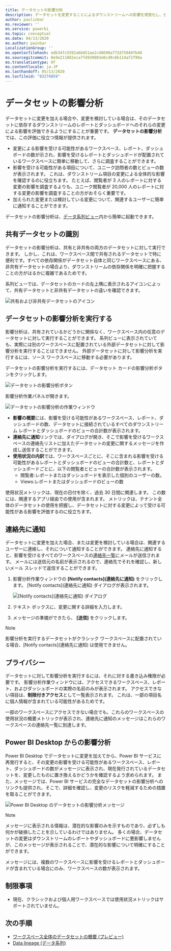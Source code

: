 ```yaml
---
title: データセットの影響分析
description: データセットを変更することによるダウンストリームへの影響を視覚化し、分析します。
author: paulinbar
ms.reviewer: ''
ms.service: powerbi
ms.topic: conceptual
ms.date: 04/13/2020
ms.author: painbar
LocalizationGroup: ''
ms.openlocfilehash: edb34fc5592a6b851ae2c48690a772d75049fb48
ms.sourcegitcommit: 0e9e211082eca7fd939803e0cd9c6b114af2f90a
ms.translationtype: HT
ms.contentlocale: ja-JP
ms.lasthandoff: 05/13/2020
ms.locfileid: "83274859"
---
```

# <a name="dataset-impact-analysis"></a>データセットの影響分析

データセットに変更を加える場合や、変更を検討している場合は、そのデータセットに依存するダウンストリームのレポートとダッシュボードへのそれらの変更による影響を評価できるようにすることが重要です。 **データセットの影響分析**では、この評価に役立つ情報が提供されます。
* 変更による影響を受ける可能性があるワークスペース、レポート、ダッシュボードの数が示され、影響を受けるレポートとダッシュボードが配置されているワークスペースに簡単に移動して、さらに調査することができます。
* 影響を受ける可能性がある項目について、ユニーク訪問者の数とビューの数が表示されます。 これは、ダウンストリーム項目の変更による全体的な影響を確認するのに役立ちます。 たとえば、閲覧者が 3 人のレポートに対する変更の影響を調査するよりも、ユニーク閲覧者が 20,000 人のレポートに対する変更の影響を調査することの方がおそらく重要です。
* 加えられた変更または検討している変更について、関連するユーザーに簡単に通知することができます。

データセットの影響分析は、[データ系列ビュー](service-data-lineage.md)内から簡単に起動できます。

## <a name="identifying-shared-datasets"></a>共有データセットの識別

データセットの影響分析は、共有と非共有の両方のデータセットに対して実行できます。 しかし、これは、ワークスペース間で共有されるデータセットで特に便利です。すべての依存関係がデータセット自体と同じワークスペースにある、非共有データセットの場合より、ダウンストリームの依存関係を明確に把握することの方がはるかに複雑であるためです。

系列ビューでは、データセットのカードの左上隅に表示されるアイコンによって、共有データセットと非共有データセットの違いを確認できます。

![共有および非共有データセットのアイコン](media/service-dataset-impact-analysis/shared-unshared-icon.png)

## <a name="perform-dataset-impact-analysis"></a>データセットの影響分析を実行する

影響分析は、共有されているかどうかに関係なく、ワークスペース内の任意のデータセットに対して実行することができます。 系列ビューに表示されていても、実際には別のワークスペースに配置されている外部データセットに対して影響分析を実行することはできません。 外部データセットに対して影響分析を実行するには、ソース ワークスペースに移動する必要があります。

データセットの影響分析を実行するには、データセット カードの影響分析ボタンをクリックします。

![データセットの影響分析ボタン](media/service-dataset-impact-analysis/open-analysis-pane-button.png)

影響分析作業パネルが開きます。

![データセットの影響分析の作業ウィンドウ](media/service-dataset-impact-analysis/service-impact-analysis-pane.png)

* **影響の概要**には、影響を受ける可能性があるワークスペース、レポート、ダッシュボードの数、データセットに接続されているすべてのダウンストリーム レポートとダッシュボードのビューの合計数が表示されます。
* **連絡先に通知**リンクでは、ダイアログが開き、そこで影響を受けるワークスペースの連絡先リストに加えたデータセットの変更に関するメッセージを作成し送信することができます。 
* **使用状況の内訳**では、ワークスペースごとに、そこに含まれる影響を受ける可能性があるレポートとダッシュボードのビューの合計数と、レポートとダッシュボードごとに、以下の閲覧者とビューの合計数が表示されます。
   * 閲覧者:レポートまたはダッシュボードを表示した個別のユーザーの数。
   * Views:レポートまたはダッシュボードのビューの数

使用状況メトリックは、現在の日付を除く、過去 30 日間に関連します。 この数には、関連するアプリ経由での使用が含まれます。 メトリックは、テナント全体のデータセットの使用を把握し、データセットに対する変更によって受ける可能性がある影響を評価するのに役立ちます。

## <a name="notify-contacts"></a>連絡先に通知

データセットに変更を加えた場合、または変更を検討している場合は、関連するユーザーに連絡し、それについて通知することができます。 連絡先に通知すると、影響を受けるすべてのワークスペースの[連絡先一覧](../collaborate-share/service-create-the-new-workspaces.md#workspace-contact-list)にメールが送信されます。 メールには送信元の名前が表示されるので、連絡先でそれを確認し、新しいメール スレッドで返信することができます。 

1. 影響分析作業ウィンドウの **[Notify contacts]\(連絡先に通知\)** をクリックします。 [Notify contacts]\(連絡先に通知\) ダイアログが表示されます。

   ![[Notify contacts]\(連絡先に通知\) ダイアログ](media/service-dataset-impact-analysis/notify-contacts-dialog.png)

1. テキスト ボックスに、変更に関する詳細を入力します。
1. メッセージの準備ができたら、 **[送信]** をクリックします。

> [!NOTE]
> 影響分析を実行するデータセットがクラシック ワークスペースに配置されている場合、[Notify contacts]\(連絡先に通知\) は使用できません。

## <a name="privacy"></a>プライバシー

データセットに対して影響分析を実行するには、それに対する書き込み権限が必要です。 影響分析作業ウィンドウには、アクセスできるワークスペース、レポート、およびダッシュボードの実際の名前のみが表示されます。 アクセスできない項目は、**制限付きアクセス**として一覧表示されます。 これは、一部の項目名に個人情報が含まれている可能性があるためです。

一部のワークスペースにアクセスできない場合でも、これらのワークスペースの使用状況の概要メトリックが表示され、連絡先に通知のメッセージはこれらのワークスペースの連絡先一覧に到達します。

## <a name="impact-analysis-from-power-bi-desktop"></a>Power BI Desktop からの影響分析

Power BI Desktop でデータセットに変更を加えてから、Power BI サービスに再発行すると、その変更の影響を受ける可能性があるワークスペース、レポート、ダッシュボードの数がメッセージに表示され、現在発行されているデータセットを、変更したものに置き換えるかどうかを確認するよう求められます。 また、メッセージでは、Power BI サービスの完全なデータセットの影響分析へのリンクも提供され、そこで、詳細を確認し、変更のリスクを軽減するための措置を取ることができます。

![Power BI Desktop のデータセットの影響分析メッセージ](media/service-dataset-impact-analysis/service-dataset-impact-analysis-desktop-warning.png)

> [!NOTE]
> メッセージに表示される情報は、潜在的な影響のみを示すものであり、必ずしも何かが破損したことを示しているわけではありません。 多くの場合、データセットの変更はダウンストリームのレポートやダッシュボードに悪影響しませんが、このメッセージが表示されることで、潜在的な影響について明確にすることができます。
>
>メッセージには、複数のワークスペースに影響を受けるレポートとダッシュボードが含まれている場合にのみ、ワークスペースの数が表示されます。

## <a name="limitations"></a>制限事項

* 現在、クラシックおよび個人用ワークスペースでは使用状況メトリックはサポートされていません。

## <a name="next-steps"></a>次の手順

* [ワークスペース全体のデータセットの概要 (プレビュー)](../connect-data/service-datasets-across-workspaces.md)
* [Data lineage (データ系列)](service-data-lineage.md)

